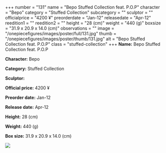 +++
number = "131"
name = "Bepo Stuffed Collection feat. P.O.P"
character = "Bepo"
category = "Stuffed Collection"
subcategory = ""
sculptor = ""
officialprice = "4200 ¥"
preorderdate = "Jan-12"
releasedate = "Apr-12"
reedition1 = ""
reedition2 = ""
height = "28 (cm)"
weight = "440 (g)"
boxsize = "31.9 x 20.9 x 14.0 (cm)"
observations = ""
image = "/onepiecefigures/images/poster/full/131.jpg"
thumb = "/onepiecefigures/images/poster/thumb/131.jpg"
alt = "Bepo Stuffed Collection feat. P.O.P"
class = "stuffed-collection"
+++
**Name:** Bepo Stuffed Collection feat. P.O.P

**Character:** Bepo

**Category:** Stuffed Collection 

**Sculptor:** 

**Official price:** 4200 ¥

**Preorder date:** Jan-12

**Release date:** Apr-12

**Height:** 28 (cm)

**Weight:** 440 (g)

**Box size:** 31.9 x 20.9 x 14.0 (cm)

<img src="/onepiecefigures/images/poster/thumb/131.jpg">